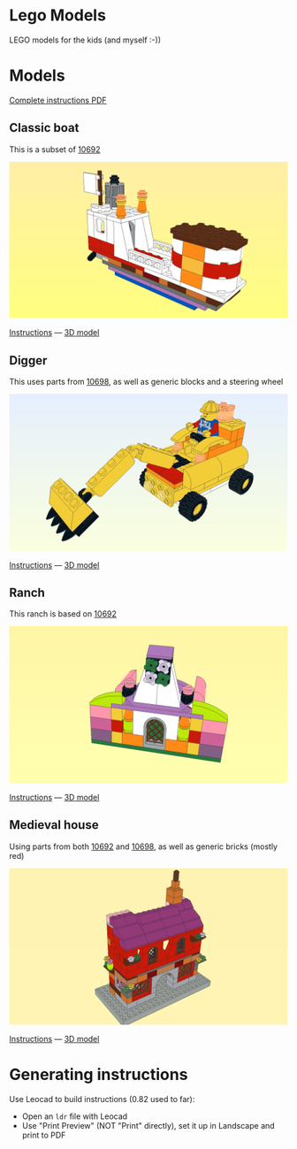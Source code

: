 Lego Models
============

LEGO models for the kids (and myself :-))

# Models

[Complete instructions PDF](all_models.pdf)


## Classic boat

This is a subset of [10692](http://brickset.com/sets/10692-1/Creative-Bricks)

![Classic boat](classic_boat.png)


[Instructions](classic_boat.pdf) — [3D model](classic_boat.ldr)


## Digger

This uses parts from [10698](http://brickset.com/sets/10698-1), as well as generic blocks and a steering wheel

![Digger](digger.png)

[Instructions](digger.pdf) — [3D model](digger.ldr)


## Ranch

This ranch is based on [10692](http://brickset.com/sets/10692-1/Creative-Bricks)

![Ranch](ranch.png)

[Instructions](ranch.pdf) — [3D model](ranch.ldr)

## Medieval house

Using parts from both [10692](http://brickset.com/sets/10692-1/Creative-Bricks) and [10698](http://brickset.com/sets/10698-1), as well as generic bricks (mostly red)

![Medieval house](medieval_house.png)

[Instructions](medieval_house.pdf) — [3D model](medieval_house.ldr)

# Generating instructions

Use Leocad to build instructions (0.82 used to far):

* Open an `ldr` file with Leocad
* Use "Print Preview" (NOT "Print" directly), set it up in Landscape and print to PDF



